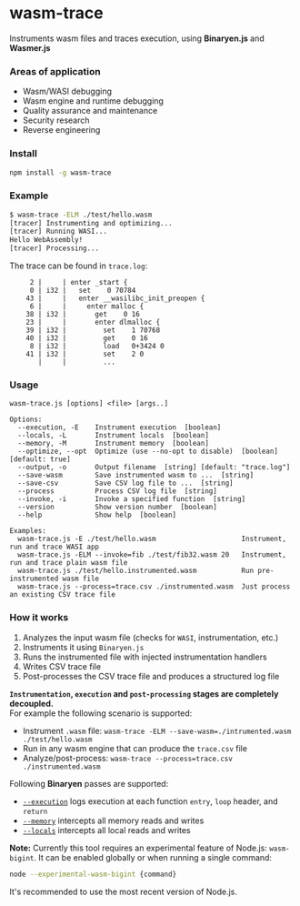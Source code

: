# wasm-trace
Instruments wasm files and traces execution, using **Binaryen.js** and **Wasmer.js**

### Areas of application
- Wasm/WASI debugging
- Wasm engine and runtime debugging
- Quality assurance and maintenance
- Security research
- Reverse engineering

### Install

```sh
npm install -g wasm-trace
```

### Example

```sh
$ wasm-trace -ELM ./test/hello.wasm
[tracer] Instrumenting and optimizing...
[tracer] Running WASI...
Hello WebAssembly!
[tracer] Processing...
```
The trace can be found in `trace.log`:
```log
     2 |     | enter _start {
     0 | i32 |   set    0 70784
    43 |     |   enter __wasilibc_init_preopen {
     6 |     |     enter malloc {
    38 | i32 |       get    0 16
    23 |     |       enter dlmalloc {
    39 | i32 |         set    1 70768
    40 | i32 |         get    0 16
     8 | i32 |         load   0+3424 0
    41 | i32 |         set    2 0
       |     |         ...
```

### Usage

```log
wasm-trace.js [options] <file> [args..]

Options:
  --execution, -E    Instrument execution  [boolean]
  --locals, -L       Instrument locals  [boolean]
  --memory, -M       Instrument memory  [boolean]
  --optimize, --opt  Optimize (use --no-opt to disable)  [boolean] [default: true]
  --output, -o       Output filename  [string] [default: "trace.log"]
  --save-wasm        Save instrumented wasm to ...  [string]
  --save-csv         Save CSV log file to ...  [string]
  --process          Process CSV log file  [string]
  --invoke, -i       Invoke a specified function  [string]
  --version          Show version number  [boolean]
  --help             Show help  [boolean]

Examples:
  wasm-trace.js -E ./test/hello.wasm                     Instrument, run and trace WASI app
  wasm-trace.js -ELM --invoke=fib ./test/fib32.wasm 20   Instrument, run and trace plain wasm file
  wasm-trace.js ./test/hello.instrumented.wasm           Run pre-instrumented wasm file
  wasm-trace.js --process=trace.csv ./instrumented.wasm  Just process an existing CSV trace file
```

### How it works

1. Analyzes the input wasm file (checks for `WASI`, instrumentation, etc.)
2. Instruments it using `Binaryen.js`
3. Runs the instrumented file with injected instrumentation handlers
4. Writes CSV trace file
5. Post-processes the CSV trace file and produces a structured log file

**`Instrumentation`, `execution` and `post-processing` stages are completely decoupled.**  
For example the following scenario is supported:
- Instrument `.wasm` file: `wasm-trace -ELM --save-wasm=./intrumented.wasm ./test/hello.wasm`
- Run in any wasm engine that can produce the `trace.csv` file
- Analyze/post-process: `wasm-trace --process=trace.csv ./instrumented.wasm`

Following **Binaryen** passes are supported:
- [`--execution`](https://github.com/WebAssembly/binaryen/blob/master/src/passes/LogExecution.cpp) logs execution at each function `entry`, `loop` header, and `return`
- [`--memory`](https://github.com/WebAssembly/binaryen/blob/master/src/passes/InstrumentMemory.cpp) intercepts all memory reads and writes
- [`--locals`](https://github.com/WebAssembly/binaryen/blob/master/src/passes/InstrumentLocals.cpp) intercepts all local reads and writes

**Note:** Currently this tool requires an experimental feature of Node.js: `wasm-bigint`.
It can be enabled globally or when running a single command:
```sh
node --experimental-wasm-bigint {command}
```
It's recommended to use the most recent version of Node.js.
